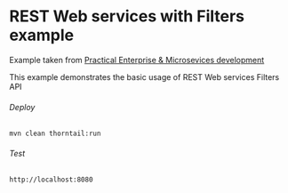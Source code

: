 REST Web services with Filters example
=====================================

Example taken from [Practical Enterprise & Microsevices development](http://www.itbuzzpress.com/ebooks/java-ee-7-development-on-wildfly.html)

This example demonstrates the basic usage of REST Web services Filters API

###### Deploy
```shell
mvn clean thorntail:run
```
###### Test
```shell
http://localhost:8080 
```
 
 
 
 
